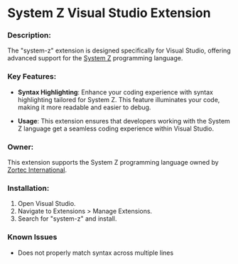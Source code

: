 # System Z Visual Studio Extension

### Description:

The "system-z" extension is designed specifically for Visual Studio, offering advanced support for the [System Z](https://www.support.zortec.com/systemz.html) programming language.

### Key Features:

-   **Syntax Highlighting**: Enhance your coding experience with syntax highlighting tailored for System Z. This feature illuminates your code, making it more readable and easier to debug.

-   **Usage**: This extension ensures that developers working with the System Z language get a seamless coding experience within Visual Studio.

### Owner:

This extension supports the System Z programming language owned by [Zortec International](https://www.support.zortec.com/index.html).

### Installation:

1. Open Visual Studio.
2. Navigate to Extensions > Manage Extensions.
3. Search for "system-z" and install.

### Known Issues

-   Does not properly match syntax across multiple lines
